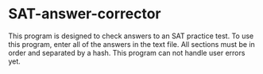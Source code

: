 # SAT-answer-corrector

This program is designed to check answers to an SAT practice test.
To use this program, enter all of the answers in the text file. 
All sections must be in order and separated by a hash.
This program can not handle user errors yet.
